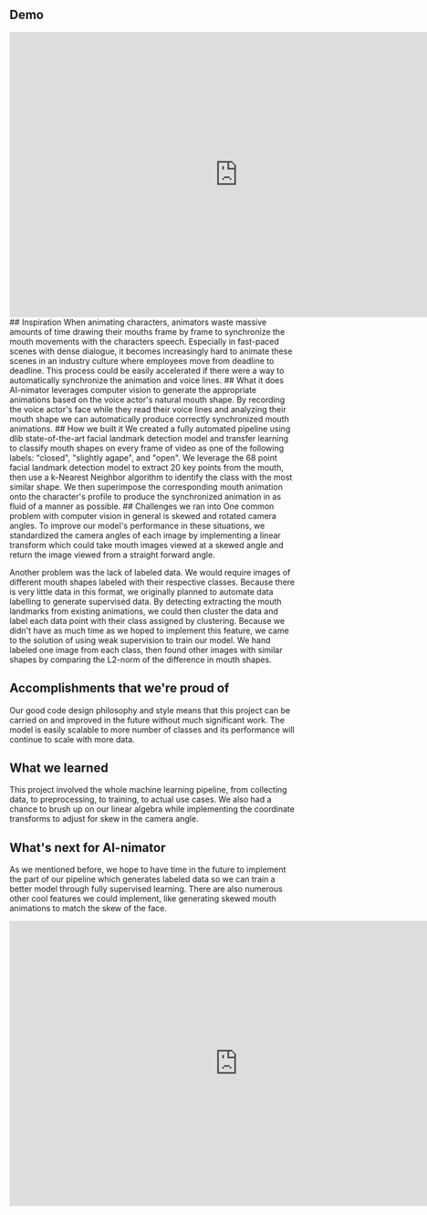 ## Demo
 <iframe width="800" height="500"
src="https://www.youtube.com/embed/NNRhOr6Fbqo" 
frameborder="0" 
allow="accelerometer; autoplay; encrypted-media; gyroscope; picture-in-picture" 
allowfullscreen></iframe>
## Inspiration
When animating characters, animators waste massive amounts of time drawing their mouths frame by frame to synchronize the mouth movements with the characters speech. Especially in fast-paced scenes with dense dialogue, it becomes increasingly hard to animate these scenes in an industry culture where employees move from deadline to deadline. This process could be easily accelerated if there were a way to automatically synchronize the animation and voice lines.
## What it does
AI-nimator leverages computer vision to generate the appropriate animations based on the voice actor's natural mouth shape. By recording the voice actor's face while they read their voice lines and analyzing their mouth shape we can automatically produce correctly synchronized mouth animations.
## How we built it
We created a fully automated pipeline using dlib state-of-the-art facial landmark detection model and transfer learning to classify mouth shapes on every frame of video as one of the following labels: "closed", "slightly agape", and "open". We leverage the 68 point facial landmark detection model to extract 20 key points from the mouth, then use a k-Nearest Neighbor algorithm to identify the class with the most similar shape. We then superimpose the corresponding mouth animation onto the character's profile to produce the synchronized animation in as fluid of a manner as possible.
## Challenges we ran into
One common problem with computer vision in general is skewed and rotated camera angles. To improve our model's performance in these situations, we standardized the camera angles of each image by  implementing a linear transform which could take mouth images viewed at a skewed angle and return the image viewed from a straight forward angle. 

Another problem was the lack of labeled data. We would require images of different mouth shapes labeled with their respective classes. Because there is very little data in this format, we originally planned to automate data labelling to generate supervised data. By detecting extracting the mouth landmarks from existing animations, we could then cluster the data and label each data point with their class assigned by clustering. Because we didn't have as much time as we hoped to implement this feature, we came to the solution of using weak supervision to train our model. We hand labeled one image from each class, then found other images with similar shapes by comparing the L2-norm of the difference in mouth shapes. 
## Accomplishments that we're proud of
Our good code design philosophy and style means that this project can be carried on and improved in the future without much significant work. The model is easily scalable to more number of classes and its performance will continue to scale with more data.
## What we learned
This project involved the whole machine learning pipeline, from collecting data, to preprocessing, to training, to actual use cases. We also had a chance to brush up on our linear algebra while implementing the coordinate transforms to adjust for skew in the camera angle.
## What's next for AI-nimator
As we mentioned before, we hope to have time in the future to implement the part of our pipeline which generates labeled data so we can train a better model through fully supervised learning. There are also numerous other cool features we could implement, like generating skewed  mouth animations to match the skew of the face.

 <iframe width="800" height="500"
src="https://www.youtube.com/embed/_yoCv8ykoHI" 
frameborder="0" 
allow="accelerometer; autoplay; encrypted-media; gyroscope; picture-in-picture" 
allowfullscreen></iframe>
